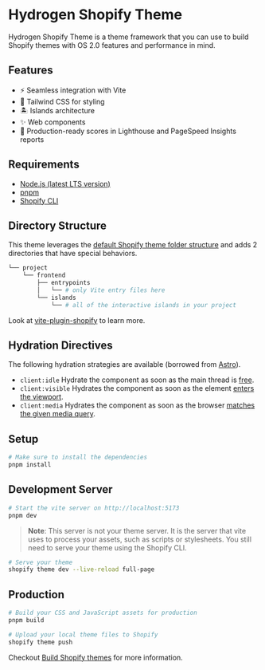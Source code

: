 # Hydrogen Shopify Theme

Hydrogen Shopify Theme is a theme framework that you can use to build Shopify themes with OS 2.0 features and performance in mind.

## Features

* ⚡️ Seamless integration with Vite
* 💄 Tailwind CSS for styling
* 🏝 Islands architecture
* ✨ Web components
* 🚀 Production-ready scores in Lighthouse and PageSpeed Insights reports

## Requirements

* [Node.js (latest LTS version)](https://nodejs.org/en/)
* [pnpm](https://pnpm.io/)
* [Shopify CLI](https://shopify.dev/themes/tools/cli)

## Directory Structure

This theme leverages the [default Shopify theme folder structure](https://shopify.dev/themes/tools/github#repository-structure) and adds 2 directories that have special behaviors.

```bash
└── project
    └── frontend
        ├── entrypoints
        │   └── # only Vite entry files here
        └── islands
            └── # all of the interactive islands in your project
```

Look at [vite-plugin-shopify](https://github.com/barrel/barrel-shopify/tree/main/packages/vite-plugin-shopify) to learn more.

## Hydration Directives

The following hydration strategies are available (borrowed from [Astro](https://docs.astro.build/en/concepts/islands/)).

* `client:idle` Hydrate the component as soon as the main thread is [free](https://developer.mozilla.org/en-US/docs/Web/API/Window/requestIdleCallback).
* `client:visible` Hydrates the component as soon as the element [enters the viewport](https://developer.mozilla.org/en-US/docs/Web/API/Intersection_Observer_API).
* `client:media` Hydrates the component as soon as the browser [matches the given media query](https://developer.mozilla.org/en-US/docs/Web/API/Window/matchMedia).

## Setup

```bash
# Make sure to install the dependencies
pnpm install
```

## Development Server

```bash
# Start the vite server on http://localhost:5173
pnpm dev
```

> **Note**: This server is not your theme server. It is the server that vite uses to process your assets, such as scripts or stylesheets. You still need to serve your theme using the Shopify CLI.

```bash
# Serve your theme
shopify theme dev --live-reload full-page
```

## Production

```bash
# Build your CSS and JavaScript assets for production
pnpm build
```

```bash
# Upload your local theme files to Shopify
shopify theme push
```

Checkout [Build Shopify themes](https://shopify.dev/themes) for more information.

